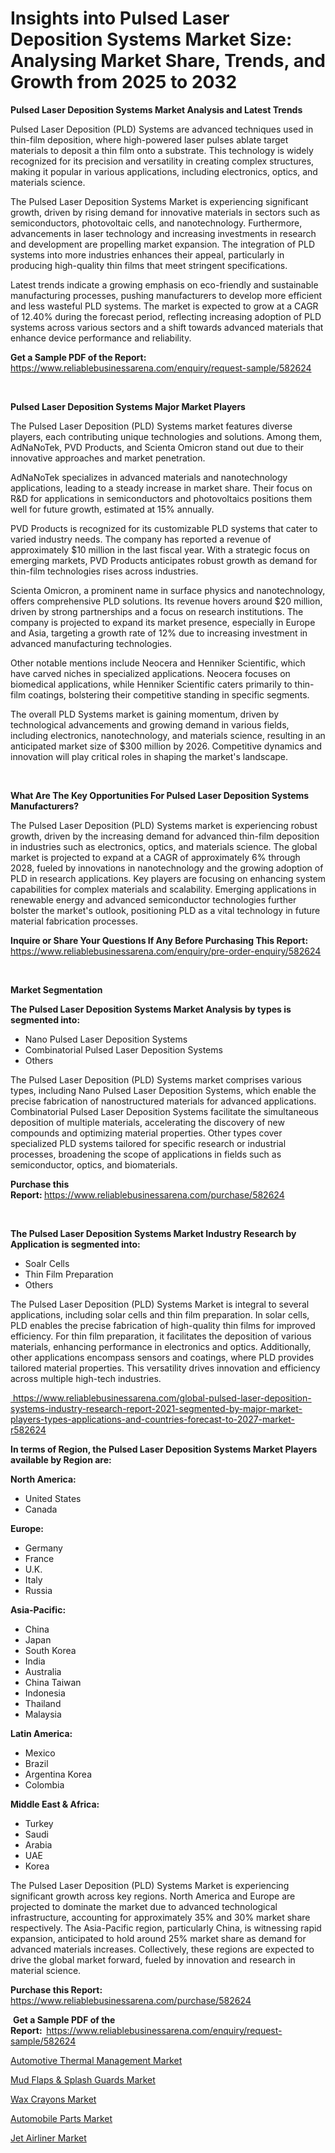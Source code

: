 <p><h1>Insights into Pulsed Laser Deposition Systems Market Size: Analysing Market Share, Trends, and Growth from 2025 to 2032</h1></p><p><strong>Pulsed Laser Deposition Systems Market Analysis and Latest Trends</strong></p>
<p><p>Pulsed Laser Deposition (PLD) Systems are advanced techniques used in thin-film deposition, where high-powered laser pulses ablate target materials to deposit a thin film onto a substrate. This technology is widely recognized for its precision and versatility in creating complex structures, making it popular in various applications, including electronics, optics, and materials science.</p><p>The Pulsed Laser Deposition Systems Market is experiencing significant growth, driven by rising demand for innovative materials in sectors such as semiconductors, photovoltaic cells, and nanotechnology. Furthermore, advancements in laser technology and increasing investments in research and development are propelling market expansion. The integration of PLD systems into more industries enhances their appeal, particularly in producing high-quality thin films that meet stringent specifications.</p><p>Latest trends indicate a growing emphasis on eco-friendly and sustainable manufacturing processes, pushing manufacturers to develop more efficient and less wasteful PLD systems. The market is expected to grow at a CAGR of 12.40% during the forecast period, reflecting increasing adoption of PLD systems across various sectors and a shift towards advanced materials that enhance device performance and reliability.</p></p>
<p><strong>Get a Sample PDF of the Report:&nbsp;</strong> <a href="https://www.reliablebusinessarena.com/enquiry/request-sample/582624?utm_campaign=2264&utm_medium=2&utm_source=Github&utm_content=ia&utm_term=05022025&utm_id=pulsed-laser-deposition-systems">https://www.reliablebusinessarena.com/enquiry/request-sample/582624</a></p>
<p>&nbsp;</p>
<p><strong>Pulsed Laser Deposition Systems Major Market Players</strong></p>
<p><p>The Pulsed Laser Deposition (PLD) Systems market features diverse players, each contributing unique technologies and solutions. Among them, AdNaNoTek, PVD Products, and Scienta Omicron stand out due to their innovative approaches and market penetration.</p><p>AdNaNoTek specializes in advanced materials and nanotechnology applications, leading to a steady increase in market share. Their focus on R&D for applications in semiconductors and photovoltaics positions them well for future growth, estimated at 15% annually. </p><p>PVD Products is recognized for its customizable PLD systems that cater to varied industry needs. The company has reported a revenue of approximately $10 million in the last fiscal year. With a strategic focus on emerging markets, PVD Products anticipates robust growth as demand for thin-film technologies rises across industries.</p><p>Scienta Omicron, a prominent name in surface physics and nanotechnology, offers comprehensive PLD solutions. Its revenue hovers around $20 million, driven by strong partnerships and a focus on research institutions. The company is projected to expand its market presence, especially in Europe and Asia, targeting a growth rate of 12% due to increasing investment in advanced manufacturing technologies.</p><p>Other notable mentions include Neocera and Henniker Scientific, which have carved niches in specialized applications. Neocera focuses on biomedical applications, while Henniker Scientific caters primarily to thin-film coatings, bolstering their competitive standing in specific segments.</p><p>The overall PLD Systems market is gaining momentum, driven by technological advancements and growing demand in various fields, including electronics, nanotechnology, and materials science, resulting in an anticipated market size of $300 million by 2026. Competitive dynamics and innovation will play critical roles in shaping the market's landscape.</p></p>
<p>&nbsp;</p>
<p><strong>What Are The Key Opportunities For Pulsed Laser Deposition Systems Manufacturers?</strong></p>
<p><p>The Pulsed Laser Deposition (PLD) Systems market is experiencing robust growth, driven by the increasing demand for advanced thin-film deposition in industries such as electronics, optics, and materials science. The global market is projected to expand at a CAGR of approximately 6% through 2028, fueled by innovations in nanotechnology and the growing adoption of PLD in research applications. Key players are focusing on enhancing system capabilities for complex materials and scalability. Emerging applications in renewable energy and advanced semiconductor technologies further bolster the market's outlook, positioning PLD as a vital technology in future material fabrication processes.</p></p>
<p><strong>Inquire or Share Your Questions If Any Before Purchasing This Report:</strong> <a href="https://www.reliablebusinessarena.com/enquiry/pre-order-enquiry/582624?utm_campaign=2264&utm_medium=2&utm_source=Github&utm_content=ia&utm_term=05022025&utm_id=pulsed-laser-deposition-systems">https://www.reliablebusinessarena.com/enquiry/pre-order-enquiry/582624</a></p>
<p>&nbsp;</p>
<p><strong>Market Segmentation</strong></p>
<p><strong>The Pulsed Laser Deposition Systems Market Analysis by types is segmented into:</strong></p>
<p><ul><li>Nano Pulsed Laser Deposition Systems</li><li>Combinatorial Pulsed Laser Deposition Systems</li><li>Others</li></ul></p>
<p><p>The Pulsed Laser Deposition (PLD) Systems market comprises various types, including Nano Pulsed Laser Deposition Systems, which enable the precise fabrication of nanostructured materials for advanced applications. Combinatorial Pulsed Laser Deposition Systems facilitate the simultaneous deposition of multiple materials, accelerating the discovery of new compounds and optimizing material properties. Other types cover specialized PLD systems tailored for specific research or industrial processes, broadening the scope of applications in fields such as semiconductor, optics, and biomaterials.</p></p>
<p><strong>Purchase this Report:&nbsp;</strong><a href="https://www.reliablebusinessarena.com/purchase/582624?utm_campaign=2264&utm_medium=2&utm_source=Github&utm_content=ia&utm_term=05022025&utm_id=pulsed-laser-deposition-systems">https://www.reliablebusinessarena.com/purchase/582624</a></p>
<p>&nbsp;</p>
<p><strong>The Pulsed Laser Deposition Systems Market Industry Research by Application is segmented into:</strong></p>
<p><ul><li>Soalr Cells</li><li>Thin Film Preparation</li><li>Others</li></ul></p>
<p><p>The Pulsed Laser Deposition (PLD) Systems Market is integral to several applications, including solar cells and thin film preparation. In solar cells, PLD enables the precise fabrication of high-quality thin films for improved efficiency. For thin film preparation, it facilitates the deposition of various materials, enhancing performance in electronics and optics. Additionally, other applications encompass sensors and coatings, where PLD provides tailored material properties. This versatility drives innovation and efficiency across multiple high-tech industries.</p></p>
<p><a href="https://www.reliablebusinessarena.com/global-pulsed-laser-deposition-systems-industry-research-report-2021-segmented-by-major-market-players-types-applications-and-countries-forecast-to-2027-market-r582624?utm_campaign=2264&utm_medium=2&utm_source=Github&utm_content=ia&utm_term=05022025&utm_id=pulsed-laser-deposition-systems">&nbsp;https://www.reliablebusinessarena.com/global-pulsed-laser-deposition-systems-industry-research-report-2021-segmented-by-major-market-players-types-applications-and-countries-forecast-to-2027-market-r582624</a></p>
<p><strong>In terms of Region, the Pulsed Laser Deposition Systems Market Players available by Region are:</strong></p>
<p>
    <p> <strong> North America: </strong>
        <ul>
            <li>United States</li>
            <li>Canada</li>
        </ul>
        </p> 
    <p> <strong> Europe: </strong>
        <ul>
            <li>Germany</li>
            <li>France</li>
            <li>U.K.</li>
            <li>Italy</li>
            <li>Russia</li>
        </ul>
        </p> 
    <p> <strong> Asia-Pacific: </strong>
        <ul>
            <li>China</li>
            <li>Japan</li>
            <li>South Korea</li>
            <li>India</li>
            <li>Australia</li>
            <li>China Taiwan</li>
            <li>Indonesia</li>
            <li>Thailand</li>
            <li>Malaysia</li>
        </ul>
        </p> 
    <p> <strong> Latin America: </strong>
        <ul>
            <li>Mexico</li>
            <li>Brazil</li>
            <li>Argentina Korea</li>
            <li>Colombia</li>
        </ul>
        </p> 
    <p> <strong> Middle East & Africa: </strong>
        <ul>
            <li>Turkey</li>
            <li>Saudi</li>
            <li>Arabia</li>
            <li>UAE</li>
            <li>Korea</li>
        </ul>
    </p>
    </p>
<p><p>The Pulsed Laser Deposition (PLD) Systems Market is experiencing significant growth across key regions. North America and Europe are projected to dominate the market due to advanced technological infrastructure, accounting for approximately 35% and 30% market share respectively. The Asia-Pacific region, particularly China, is witnessing rapid expansion, anticipated to hold around 25% market share as demand for advanced materials increases. Collectively, these regions are expected to drive the global market forward, fueled by innovation and research in material science.</p></p>
<p><strong>Purchase this Report: </strong><a href="https://www.reliablebusinessarena.com/purchase/582624?utm_campaign=2264&utm_medium=2&utm_source=Github&utm_content=ia&utm_term=05022025&utm_id=pulsed-laser-deposition-systems">https://www.reliablebusinessarena.com/purchase/582624</a></p>
<p>&nbsp;<strong>Get a Sample PDF of the Report:&nbsp;&nbsp;</strong><a href="https://www.reliablebusinessarena.com/enquiry/request-sample/582624?utm_campaign=2264&utm_medium=2&utm_source=Github&utm_content=ia&utm_term=05022025&utm_id=pulsed-laser-deposition-systems">https://www.reliablebusinessarena.com/enquiry/request-sample/582624</a></p>
<p><strong></strong></p>
<p><p><a href="https://www.linkedin.com/pulse/projected-revenue-market-growth-automotive-thermal-management-c7udc?utm_campaign=2264&utm_medium=2&utm_source=Github&utm_content=ia&utm_term=05022025&utm_id=pulsed-laser-deposition-systems">Automotive Thermal Management Market</a></p><p><a href="https://www.linkedin.com/pulse/strategic-roadmap-global-mud-flaps-splash-guards-market-insights-kgvye?utm_campaign=2264&utm_medium=2&utm_source=Github&utm_content=ia&utm_term=05022025&utm_id=pulsed-laser-deposition-systems">Mud Flaps & Splash Guards Market</a></p><p><a href="https://github.com/princessbartram3/Market-Research-Report-List-1/blob/main/wax-crayons-market.md?utm_campaign=2264&utm_medium=2&utm_source=Github&utm_content=ia&utm_term=05022025&utm_id=pulsed-laser-deposition-systems">Wax Crayons Market</a></p><p><a href="https://www.linkedin.com/pulse/key-trends-opportunities-automobile-parts-market-from-siohf?utm_campaign=2264&utm_medium=2&utm_source=Github&utm_content=ia&utm_term=05022025&utm_id=pulsed-laser-deposition-systems">Automobile Parts Market</a></p><p><a href="https://www.linkedin.com/pulse/jet-airliner-market-analysis-sizetrends-size-forecast-increasing-u4tae?utm_campaign=2264&utm_medium=2&utm_source=Github&utm_content=ia&utm_term=05022025&utm_id=pulsed-laser-deposition-systems">Jet Airliner Market</a></p></p>